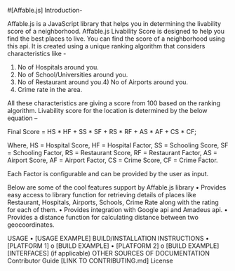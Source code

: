 #[Affable.js]
Introduction- 

Affable.js is a JavaScript library that helps you in determining the livability score of a neighborhood. Affable.js Livability Score is designed to help you find the best places to live. You can find the score of a neighborhood using this api. 
It is created using a unique ranking algorithm that considers characteristics like -
1)	No of Hospitals around you. 
2)	No of School/Universities around you.
3)	No of Restaurant around you.4)	No of Airports around you.
5)	Crime rate in the area.

All these characteristics are giving a score from 100 based on the ranking algorithm. Livability score for the location is determined by the below equation – 

Final Score = HS * HF + SS * SF + RS * RF + AS * AF + CS * CF;

Where, 
HS = Hospital Score, HF = Hospital Factor, SS = Schooling Score, SF = Schooling Factor, RS = Restaurant Score, RF = Restaurant Factor, AS = Airport Score, AF = Airport Factor, CS = Crime Score, CF = Crime Factor.

Each Factor is configurable and can be provided by the user as input.

Below are some of the cool features support by Affable.js library 
•	Provides easy access to library function for retrieving details of places like Restaurant, Hospitals, Airports, Schools, Crime Rate along with the rating for each of them. 
•	Provides integration with Google api and Amadeus api. 
•	Provides a distance function for calculating distance between two geocoordinates.



USAGE
•	[USAGE EXAMPLE]
BUILD/INSTALLATION INSTRUCTIONS
•	[PLATFORM 1]
o	[BUILD EXAMPLE]
•	[PLATFORM 2]
o	[BUILD EXAMPLE]
[INTERFACES] (if applicable)
OTHER SOURCES OF DOCUMENTATION
Contributor Guide
[LINK TO CONTRIBUTING.md]
License


